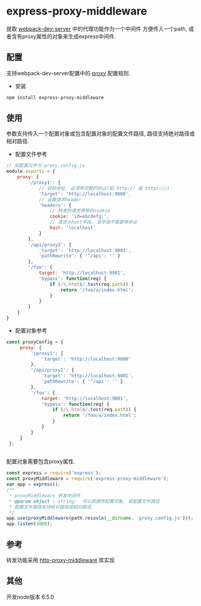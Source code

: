 # express-proxy-middleware

提取 [webpack-dev-server](https://github.com/webpack/webpack-dev-server) 中的代理功能作为一个中间件
方便传入一个path, 或者含有proxy属性的对象来生成express中间件.

## 配置

支持webpack-dev-server配置中的 [proxy](https://webpack.js.org/configuration/dev-server/#devserver-proxy) 配置规则.

- 安装

```bash
npm install express-proxy-middleware
```

## 使用

参数支持传入一个配置对象或包含配置对象的配置文件路径, 路径支持绝对路径或相对路径.

- 配置文件参考 

```javascript
// 如配置文件为 proxy.config.js
module.exports = {
    proxy: {
        '/proxy1': {
            // 目标地址, 必须带完整的协议(如 http:// 或 https://)
            'target': 'http://localhost:9000',
            // 设置请求header
            'headers': {
                // 转发的请求携带的cookie
                cookie: 'id=abcdefg;',
                // 请求头host字段, 该字段不需要带协议
                host: 'localhost'
            }
        },
        '/api/proxy2': {
            'target': 'http://localhost:9001',
            'pathRewrite': { '^/api': '' }
        },
        '/foo': {
            target: 'http://localhost:9001',
            'bypass': function(req) {
                if (/\.html$/.test(req.path)) {
                    return '/foo/a/index.html';
                }
            }
        }
    }
}

```

- 配置对象参考

```javascript
const proxyConfig = {
     proxy: {
         '/proxy1': {
             'target': 'http://localhost:9000'
         },
         '/api/proxy2': {
             'target': 'http://localhost:9001',
             'pathRewrite': { '^/api': '' }
         },
         '/foo': {
             target: 'http://localhost:9001',
             'bypass': function(req) {
                 if (/\.html$/.test(req.path)) {
                     return '/foo/a/index.html';
                 }
             }
         }
     }
 };
                     
```


配置对象需要包含proxy属性. 

```javascript
const express = require('express');
const proxyMiddleware = require('express-proxy-middleware');
var app = express();
/**
 * proxyMiddleware 转发中间件
 * @param object | string;  可以直接传配置对象, 或配置文件路径
 * 配置文件路径支持绝对路径或相对路径.
 */
app.use(proxyMiddleware(path.resovle(__dirname, 'proxy.config.js')));
app.listen(3000);

```

## 参考

转发功能采用 [http-proxy-middleware](https://github.com/chimurai/http-proxy-middleware) 库实现

## 其他

开发node版本 6.5.0
